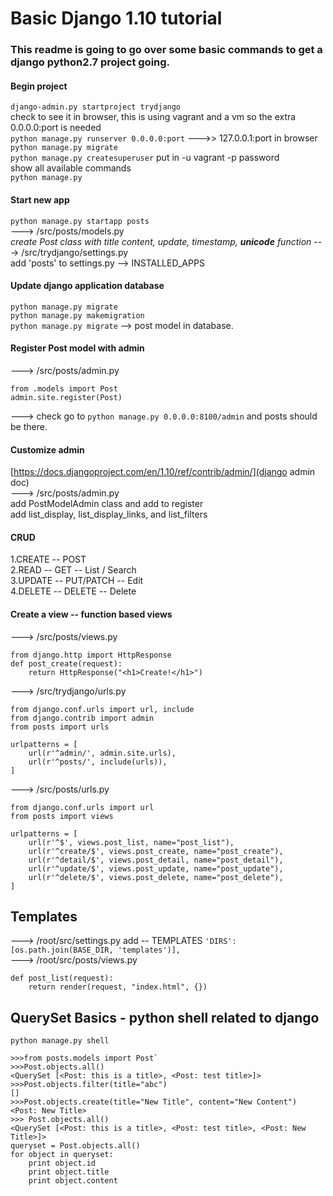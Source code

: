 # Basic Django 1.10 tutorial 
### This readme is going to go over some basic commands to get a django python2.7 project going.  

#### Begin project
`django-admin.py startproject trydjango`  
check to see it in browser, this is using vagrant and a vm so the extra 0.0.0.0:port is needed  
`python manage.py runserver 0.0.0.0:port` --->> 127.0.0.1:port in browser  
`python manage.py migrate`   
`python manage.py createsuperuser`  put in  -u vagrant -p password  
show all available commands   
`python manage.py`  

#### Start new app  
`python manage.py startapp posts`  
---> /src/posts/models.py  
*create Post class with title content, update, timestamp, __unicode__ function*
---> /src/trydjango/settings.py   
add 'posts' to settings.py --> INSTALLED_APPS  

#### Update django application database  
`python manage.py migrate`  
`python manage.py makemigration`  
`python manage.py migrate` --> post model in database.  

#### Register Post model with admin  
---> /src/posts/admin.py  
```
from .models import Post
admin.site.register(Post)
```
---> check go to `python manage.py 0.0.0.0:8100/admin` and posts should be there.  

#### Customize admin  
[https://docs.djangoproject.com/en/1.10/ref/contrib/admin/](django admin doc)  
---> /src/posts/admin.py  
add PostModelAdmin class and add to register  
add list_display, list_display_links, and list_filters  

#### CRUD  
1.CREATE  -- POST  
2.READ    -- GET -- List / Search  
3.UPDATE  -- PUT/PATCH -- Edit  
4.DELETE  -- DELETE -- Delete  

#### Create a view -- function based views
---> /src/posts/views.py  
```
from django.http import HttpResponse
def post_create(request):
    return HttpResponse("<h1>Create!</h1>")
```
---> /src/trydjango/urls.py  
```
from django.conf.urls import url, include
from django.contrib import admin
from posts import urls

urlpatterns = [
    url(r'^admin/', admin.site.urls),
    url(r'^posts/', include(urls)),
]
```  
---> /src/posts/urls.py  
```
from django.conf.urls import url
from posts import views 

urlpatterns = [
    url(r'^$', views.post_list, name="post_list"),
    url(r'^create/$', views.post_create, name="post_create"),
    url(r'^detail/$', views.post_detail, name="post_detail"),
    url(r'^update/$', views.post_update, name="post_update"),
    url(r'^delete/$', views.post_delete, name="post_delete"),
]
```

## Templates 
---> /root/src/settings.py add --  TEMPLATES
`'DIRS': [os.path.join(BASE_DIR, 'templates')],`  
---> /root/src/posts/views.py  
```
def post_list(request):
    return render(request, "index.html", {})
```

## QuerySet Basics - python shell related to django   
`python manage.py shell`  
```
>>>from posts.models import Post` 
>>>Post.objects.all()
<QuerySet [<Post: this is a title>, <Post: test title>]>
>>>Post.objects.filter(title="abc")
[]
>>>Post.objects.create(title="New Title", content="New Content")
<Post: New Title>
>>> Post.objects.all()
<QuerySet [<Post: this is a title>, <Post: test title>, <Post: New Title>]>
queryset = Post.objects.all()
for object in queryset:
    print object.id
    print object.title
    print object.content
```


